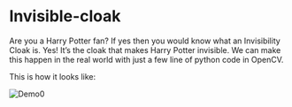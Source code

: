 # Invisible-cloak
Are you a  Harry Potter fan?  If yes then  you would know what an Invisibility Cloak is. Yes! It’s the cloak that makes Harry Potter invisible. We can make this happen in the real world with just a few line of python code in OpenCV.

This is how it looks like:

![Demo0](https://github.com/Prathyusha-Guduru/Data/blob/master/Invisible%20cloak.gif)  
